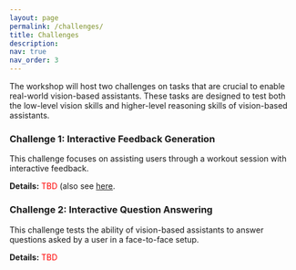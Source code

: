 ```yaml
---
layout: page
permalink: /challenges/
title: Challenges
description: 
nav: true
nav_order: 3
---
```


The workshop will host two challenges on tasks that are crucial to enable real-world vision-based assistants. These tasks are designed to test both the low-level vision skills and higher-level reasoning skills of vision-based assistants.

### Challenge 1: Interactive Feedback Generation
This challenge focuses on assisting users through a workout session with interactive feedback.

**Details:** <font color="red">TBD</font> (also see [here](https://www.qualcomm.com/developer/software/qevd-dataset).


### Challenge 2: Interactive Question Answering
This challenge tests the ability of vision-based assistants to answer questions asked by a user in a face-to-face setup. 

**Details:** <font color="red">TBD</font>


